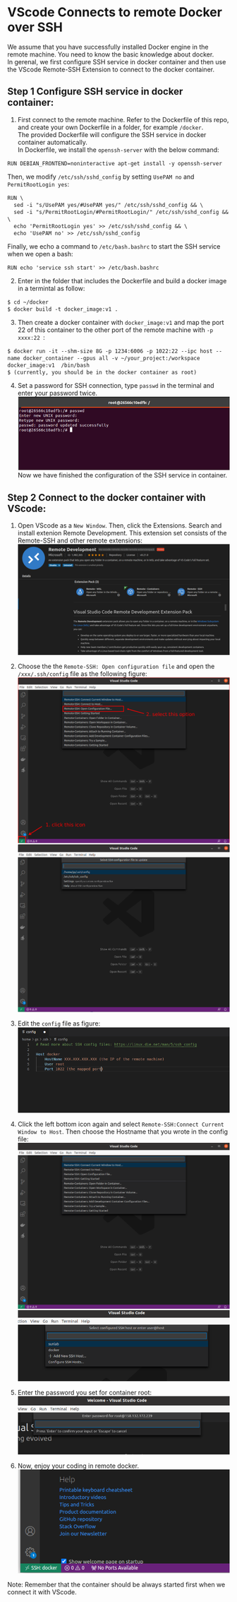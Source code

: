 # VScode Connects to remote Docker over SSH
We assume that you have successfully installed Docker engine in the remote machine. You need to know the basic knowledge about docker.     
In gerenal, we first configure SSH service in docker container and then use the VScode Remote-SSH Extension to connect to the docker container.    
## Step 1 Configure SSH service in docker container:   
1. First connect to the remote machine. Refer to the Dockerfile of this repo, and create your own Dockerfile in a folder, for example ```/docker```.     
The provided Dockerfile will configure the SSH service in docker container automatically.    
In Dockerfile, we install the ```openssh-server``` with the below command:     
```
RUN DEBIAN_FRONTEND=noninteractive apt-get install -y openssh-server    
```     
Then, we modify ```/etc/ssh/sshd_config``` by setting ```UsePAM no``` and ```PermitRootLogin yes```:    
``` 
RUN \    
  sed -i "s/UsePAM yes/#UsePAM yes/" /etc/ssh/sshd_config && \
  sed -i "s/PermitRootLogin/#PermitRootLogin/" /etc/ssh/sshd_config && \
  echo 'PermitRootLogin yes' >> /etc/ssh/sshd_config && \
  echo 'UsePAM no' >> /etc/ssh/sshd_config 
```
Finally, we echo a command to ```/etc/bash.bashrc``` to start the SSH service when we open a bash:   
``` 
RUN echo 'service ssh start' >> /etc/bash.bashrc
```   

2.  Enter in the folder that includes the Dockerfile and build a docker image in a termintal as follow:   
```
$ cd ~/docker
$ docker build -t docker_image:v1 .
```    
3. Then create a docker container with ```docker_image:v1``` and map the port 22 of this container to the other port of the remote machine with ```-p xxxx:22 ```:     
```
$ docker run -it --shm-size 8G -p 1234:6006 -p 1022:22 --ipc host --name docker_container --gpus all -v ~/your_project:/workspace docker_image:v1  /bin/bash   
$ (currently, you should be in the docker container as root)
```     
4. Set a password for SSH connection, type ```passwd``` in the terminal and enter your password twice.      
![pic1](pictures/change_passwd.png)     
Now we have finished the configuration of the  SSH service in container.    

## Step 2 Connect to the docker container with VScode:     
1. Open VScode as a ```New Window```. Then, click the Extensions. Search and install extenion Remote Development. This extension set consists of the Remote-SSH and other remote extensions:    
![pic2](pictures/Remote_Development.png)    


2. Choose the the ```Remote-SSH: Open configuration file``` and open the ```/xxx/.ssh/config``` file as the following figure:    
![pic3](pictures/SSH_config.png)       
![pic4](pictures/SSH_config2.png)     


3. Edit the ```config``` file as figure:   
![pic5](pictures/SSH_config3.png)     


4. Click the left bottom icon again and select ```Remote-SSH:Connect Current Window to Host```. Then choose the Hostname that you wrote in the config file:        
![pic6](pictures/SSH_config4.png)     
![pic7](pictures/SSH_config5.png)    


5. Enter the password you set for container root:      
![pic8](pictures/SSH_config6.png)    


6. Now, enjoy your coding in remote docker.     
![pic9](pictures/SSH:docker.png)


Note: Remember that the container should be always started first when we connect it with VScode.
